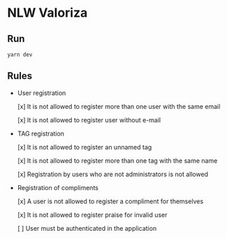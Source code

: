 # NLW Valoriza

## Run
```
yarn dev
```

## Rules

- User registration

   [x] It is not allowed to register more than one user with the same email

   [x] It is not allowed to register user without e-mail

- TAG registration
   
   [x] It is not allowed to register an unnamed tag

   [x] It is not allowed to register more than one tag with the same name

   [x] Registration by users who are not administrators is not allowed

- Registration of compliments

   [x] A user is not allowed to register a compliment for themselves

   [x] It is not allowed to register praise for invalid user

   [ ] User must be authenticated in the application